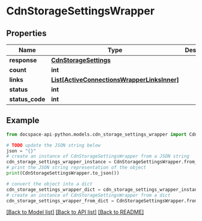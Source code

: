 # CdnStorageSettingsWrapper

## Properties

Name | Type | Description | Notes
------------ | ------------- | ------------- | -------------
**response** | [**CdnStorageSettings**](CdnStorageSettings.md) |  | [optional] 
**count** | **int** |  | [optional] 
**links** | [**List[ActiveConnectionsWrapperLinksInner]**](ActiveConnectionsWrapperLinksInner.md) |  | [optional] 
**status** | **int** |  | [optional] 
**status_code** | **int** |  | [optional] 

## Example

```python
from docspace-api-python.models.cdn_storage_settings_wrapper import CdnStorageSettingsWrapper

# TODO update the JSON string below
json = "{}"
# create an instance of CdnStorageSettingsWrapper from a JSON string
cdn_storage_settings_wrapper_instance = CdnStorageSettingsWrapper.from_json(json)
# print the JSON string representation of the object
print(CdnStorageSettingsWrapper.to_json())

# convert the object into a dict
cdn_storage_settings_wrapper_dict = cdn_storage_settings_wrapper_instance.to_dict()
# create an instance of CdnStorageSettingsWrapper from a dict
cdn_storage_settings_wrapper_from_dict = CdnStorageSettingsWrapper.from_dict(cdn_storage_settings_wrapper_dict)
```
[[Back to Model list]](../README.md#documentation-for-models) [[Back to API list]](../README.md#documentation-for-api-endpoints) [[Back to README]](../README.md)


